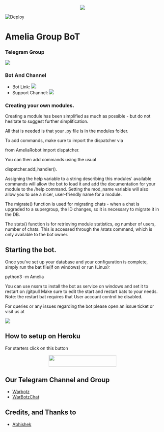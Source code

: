 <p align="center">
  <img src="https://telegra.ph/file/329647a798cccb101aecf.jpg">
</p>

[![Deploy](https://www.herokucdn.com/deploy/button.svg)](https://heroku.com/deploy?template=https://github.com/VTheekshana/AmeliaRobot.git)

# Amelia Group BoT

### Telegram Group
<p align="left">
<a href="https://t.me/warbotzsupport" alt="Telegram!"> <img src="https://aleen42.github.io/badges/src/telegram.svg" /> </a>

### Bot And Channel 
* Bot Link:  <a href="http://t.me/AmeliaGroup_bot" alt=" Amelia "> <img src="https://img.shields.io/badge/%F0%9F%A4%96%20-AmeliaRobot-blue" /> </a>
* Support Channel: <a  href="https://t.me/warbotz" alt="Help Centre Logs"> <img  src="https://img.shields.io/badge/%F0%9F%92%A1-Ameliagroupbot%20Update%20Channel-9cf" /> </a>

### Creating your own modules.

Creating a module has been simplified as much as possible - but do not hesitate to suggest further simplification.

All that is needed is that your .py file is in the modules folder.

To add commands, make sure to import the dispatcher via

from AmeliaRobot import dispatcher.

You can then add commands using the usual

dispatcher.add_handler().

Assigning the help variable to a string describing this modules' available
commands will allow the bot to load it and add the documentation for
your module to the /help command. Setting the mod_name variable will also allow you to use a nicer, user-friendly name for a module.

The migrate() function is used for migrating chats - when a chat is upgraded to a supergroup, the ID changes, so 
it is necessary to migrate it in the DB.

The stats() function is for retrieving module statistics, eg number of users, number of chats. This is accessed 
through the /stats command, which is only available to the bot owner.

## Starting the bot.

Once you've set up your database and your configuration is complete, simply run the bat file(if on windows) or run (Linux):

python3 -m Amelia

You can use nssm to install the bot as service on windows and set it to restart on /gitpull 
Make sure to edit the start and restart bats to your needs. 
Note: the restart bat requires that User account control be disabled.

For queries or any issues regarding the bot please open an issue ticket or visit us at <p align="left">
<a href="https://t.me/warbotzsupport" alt="Telegram!"> <img src="https://aleen42.github.io/badges/src/telegram.svg" /> </a>

## How to setup on Heroku 
For starters click on this button 

<p align="center"><a href="https://heroku.com/deploy?template=https://github.com/war-legend/AmeliaRobot"> <img src="https://img.shields.io/badge/Deploy%20To%20Heroku-black?style=for-the-badge&logo=heroku" width="220" height="38.45"/></a></p>


## Our Telegram Channel and Group

* [Warbotz](https://telegram.dog/thewarbotz)
* [WarBotzChat](https://telegram.dog/WarBotzsupport)

## Credits, and Thanks to 
*   [Abhishek](https://telegram.dog/xAbhisheksingh)







